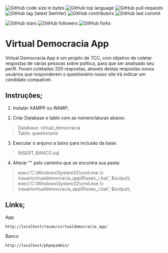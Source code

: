 ![GitHub code size in bytes](https://img.shields.io/github/languages/code-size/rauanisanfelice/virtualdemocracia_app.svg)
![GitHub top language](https://img.shields.io/github/languages/top/rauanisanfelice/virtualdemocracia_app.svg)
![GitHub pull requests](https://img.shields.io/github/issues-pr/rauanisanfelice/virtualdemocracia_app.svg)
![GitHub tag (latest SemVer)](https://img.shields.io/github/tag/rauanisanfelice/virtualdemocracia_app.svg)
![GitHub contributors](https://img.shields.io/github/contributors/rauanisanfelice/virtualdemocracia_app.svg)
![GitHub last commit](https://img.shields.io/github/last-commit/rauanisanfelice/virtualdemocracia_app.svg)

![GitHub stars](https://img.shields.io/github/stars/rauanisanfelice/Python_Treino.svg?style=social)
![GitHub followers](https://img.shields.io/github/followers/rauanisanfelice.svg?style=social)
![GitHub forks](https://img.shields.io/github/forks/rauanisanfelice/Python_Treino.svg?style=social)


# Virtual Democracia App

Virtual Democracia App é um projeto de TCC, com objetivo de coletar respostas de várias pessoas sobre política, para que ser analisado seu perfil. Foram coletadas 320 respostas, através destas respostas novos usuários que responderem o questionário nosso site irá indicar um candidato compatível.

## Instruções;

1. Instalar XAMPP ou WAMP;

2. Criar Database e table com as nomenclaturas abaixo:  
>Database:   virtual_democracia  
Table:      questionario

3. Executar o arquivo a baixo para inclusão da base.
> INSERT_BANCO.sql

4. Alterar "<caminho>" pelo caminho que se encontra sua pasta:
> exec('C:\Windows\System32\cmd.exe /c <caminho>\rauan\virtualdemocracia_app\R\exec_r.bat', $output);  
> exec('C:\Windows\System32\cmd.exe /c <caminho>\rauan\virtualdemocracia_app\R\exec_r.bat', $output);


## Links;

App
```
http://localhost/rauan/virtualdemocracia_app/
```

Banco
```
http://localhost/phpmyadmin/
```
